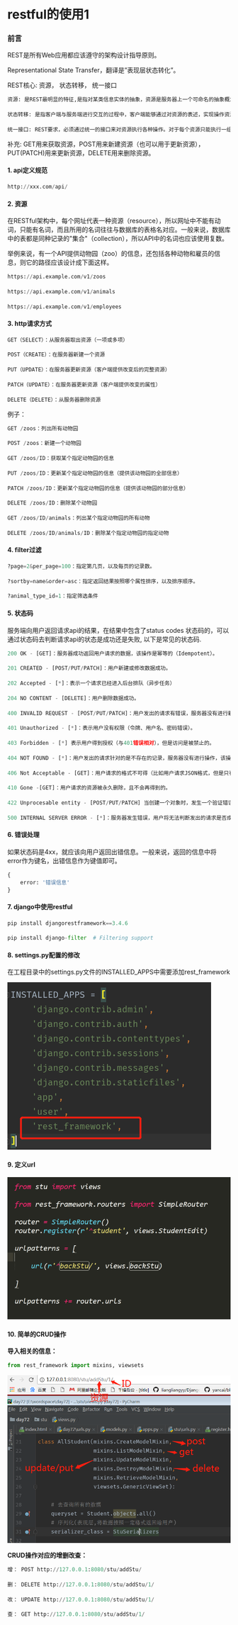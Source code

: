 
# restful的使用1

### 前言

REST是所有Web应用都应该遵守的架构设计指导原则。 

Representational State Transfer，翻译是”表现层状态转化”。 

REST核心: 资源， 状态转移， 统一接口 

```python
资源: 是REST最明显的特征,是指对某类信息实体的抽象，资源是服务器上一个可命名的抽象概念，资源是以名词为核心来组织的，首先关注的是名词。

状态转移: 是指客户端与服务端进行交互的过程中，客户端能够通过对资源的表述，实现操作资源的目的

统一接口: REST要求，必须通过统一的接口来对资源执行各种操作。对于每个资源只能执行一组有限的操作。 比如，客户端通过HTTP的4个请求方式(POST, GET, PUT, PATCH)来操作资源，也就意味着不管你的url是什么，不管请求的资源是什么但操作的资源接口都是统一的。
```

补充: GET用来获取资源，POST用来新建资源（也可以用于更新资源），PUT(PATCH)用来更新资源，DELETE用来删除资源。

#### 1. api定义规范

```python
http://xxx.com/api/
```


#### 2. 资源

在RESTful架构中，每个网址代表一种资源（resource），所以网址中不能有动词，只能有名词，而且所用的名词往往与数据库的表格名对应。一般来说，数据库中的表都是同种记录的"集合"（collection），所以API中的名词也应该使用复数。

举例来说，有一个API提供动物园（zoo）的信息，还包括各种动物和雇员的信息，则它的路径应该设计成下面这样。


```python
https://api.example.com/v1/zoos

https://api.example.com/v1/animals

https://api.example.com/v1/employees
```

#### 3. http请求方式

```python
GET（SELECT）：从服务器取出资源（一项或多项）

POST（CREATE）：在服务器新建一个资源

PUT（UPDATE）：在服务器更新资源（客户端提供改变后的完整资源）

PATCH（UPDATE）：在服务器更新资源（客户端提供改变的属性）

DELETE（DELETE）：从服务器删除资源
```


例子：

```python
GET /zoos：列出所有动物园

POST /zoos：新建一个动物园

GET /zoos/ID：获取某个指定动物园的信息

PUT /zoos/ID：更新某个指定动物园的信息（提供该动物园的全部信息）

PATCH /zoos/ID：更新某个指定动物园的信息（提供该动物园的部分信息）

DELETE /zoos/ID：删除某个动物园

GET /zoos/ID/animals：列出某个指定动物园的所有动物

DELETE /zoos/ID/animals/ID：删除某个指定动物园的指定动物
```

#### 4. filter过滤


```python
?page=2&per_page=100：指定第几页，以及每页的记录数。

?sortby=name&order=asc：指定返回结果按照哪个属性排序，以及排序顺序。

?animal_type_id=1：指定筛选条件
```


#### 5. 状态码

服务端向用户返回请求api的结果，在结果中包含了status codes 状态码的，可以通过状态码去判断请求api的状态是成功还是失败,  以下是常见的状态码.

```python
200 OK - [GET]：服务器成功返回用户请求的数据，该操作是幂等的（Idempotent）。

201 CREATED - [POST/PUT/PATCH]：用户新建或修改数据成功。

202 Accepted - [*]：表示一个请求已经进入后台排队（异步任务）

204 NO CONTENT - [DELETE]：用户删除数据成功。

400 INVALID REQUEST - [POST/PUT/PATCH]：用户发出的请求有错误，服务器没有进行新建或修改数据的操作，该操作是幂等的。

401 Unauthorized - [*]：表示用户没有权限（令牌、用户名、密码错误）。

403 Forbidden - [*] 表示用户得到授权（与401错误相对），但是访问是被禁止的。

404 NOT FOUND - [*]：用户发出的请求针对的是不存在的记录，服务器没有进行操作，该操作是幂等的。

406 Not Acceptable - [GET]：用户请求的格式不可得（比如用户请求JSON格式，但是只有XML格式）。

410 Gone -[GET]：用户请求的资源被永久删除，且不会再得到的。

422 Unprocesable entity - [POST/PUT/PATCH] 当创建一个对象时，发生一个验证错误。

500 INTERNAL SERVER ERROR - [*]：服务器发生错误，用户将无法判断发出的请求是否成功。
```


#### 6. 错误处理

如果状态码是4xx，就应该向用户返回出错信息。一般来说，返回的信息中将error作为键名，出错信息作为键值即可。
```python
{
	error: '错误信息'
}
```


#### 7. django中使用restful

```python
pip install djangorestframework==3.4.6

pip install django-filter  # Filtering support
```


#### 8. settings.py配置的修改

在工程目录中的settings.py文件的INSTALLED_APPS中需要添加rest_framework

![图](./images/django_settings_rest.png)

#### 9. 定义url


 ![图](./images/django_rest_url.png)


#### 10. 简单的CRUD操作

**导入相关的信息：**

```python
from rest_framework import mixins, viewsets
```

![图](./images/django_rest_method.png)

**CRUD操作对应的增删改查：**
```python
增： POST http://127.0.0.1:8080/stu/addStu/

删： DELETE http://127.0.0.1:8080/stu/addStu/1/

改： UPDATE http://127.0.0.1:8080/stu/addStu/1/

查： GET http://127.0.0.1:8080/stu/addStu/1/
```




